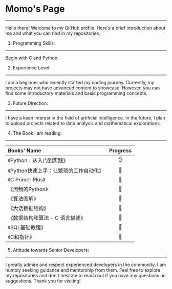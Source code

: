 # Momo's Page
---
Hello there! Welcome to my GitHub profile. Here's a brief introduction about me and what you can find in my repositories.

1. Programming Skills:
---
  Begin with C and Python.

2. Experience Level:
---
  I am a beginner who recently started my coding journey.
Currently, my projects may not have advanced content to showcase. However, you can find some introductory materials and basic programming concepts.

3. Future Direction:
---
  I have a keen interest in the field of artificial intelligence.
In the future, I plan to upload projects related to data analysis and mathematical explorations.


4. The Book I am reading:
---
| Books' Name | Progress |
|:------|:------------:|
|《Python：从入门到实践》|👌|
|《Python快速上手：让繁琐的工作自动化》|📖|
|《C Primer Plus》| 📖 |
|《流畅的Python》|📖|
|《算法图解》|📖|
|《大话数据结构》|📖|
|《数据结构和算法 - C 语言描述》|📖|
|《SQL基础教程》|📖|
|《C和指针》|📖|


5. Attitude towards Senior Developers:
---
I greatly admire and respect experienced developers in the community.
I am humbly seeking guidance and mentorship from them.
Feel free to explore my repositories and don't hesitate to reach out if you have any questions or suggestions. Thank you for visiting!

